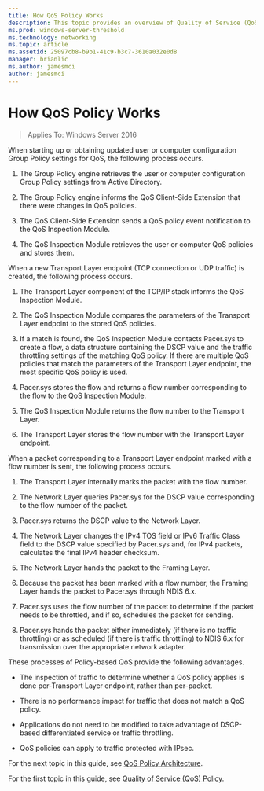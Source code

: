 ```yaml
---
title: How QoS Policy Works
description: This topic provides an overview of Quality of Service (QoS) Policy, which allows you to use Group Policy to prioritize network traffic bandwidth of specific applications and services in Windows Server 2016.
ms.prod: windows-server-threshold
ms.technology: networking
ms.topic: article
ms.assetid: 25097cb8-b9b1-41c9-b3c7-3610a032e0d8
manager: brianlic
ms.author: jamesmci
author: jamesmci
---
```


# How QoS Policy Works

>Applies To: Windows Server 2016

When starting up or obtaining updated user or computer configuration Group Policy settings for QoS, the following process occurs.

1. The Group Policy engine retrieves the user or computer configuration Group Policy settings from Active Directory.

2. The Group Policy engine informs the QoS Client-Side Extension that there were changes in QoS policies.

3. The QoS Client-Side Extension sends a QoS policy event notification to the QoS Inspection Module.

4. The QoS Inspection Module retrieves the user or computer QoS policies and stores them.

When a new Transport Layer endpoint \(TCP connection or UDP traffic\) is created, the following process occurs.

1. The Transport Layer component of the TCP/IP stack informs the QoS Inspection Module.

2. The QoS Inspection Module compares the parameters of the Transport Layer endpoint to the stored QoS policies.

3. If a match is found, the QoS Inspection Module contacts Pacer.sys to create a flow, a data structure containing the DSCP value and the traffic throttling settings of the matching QoS policy. If there are multiple QoS policies that match the parameters of the Transport Layer endpoint, the most specific QoS policy is used.

4. Pacer.sys stores the flow and returns a flow number corresponding to the flow to the QoS Inspection Module.

5. The QoS Inspection Module returns the flow number to the Transport Layer.

6. The Transport Layer stores the flow number with the Transport Layer endpoint.

When a packet corresponding to a Transport Layer endpoint marked with a flow number is sent, the following process occurs.

1. The Transport Layer internally marks the packet with the flow number.

2. The Network Layer queries Pacer.sys for the DSCP value corresponding to the flow number of the packet.

3. Pacer.sys returns the DSCP value to the Network Layer.

4. The Network Layer changes the IPv4 TOS field or IPv6 Traffic Class field to the DSCP value specified by Pacer.sys and, for IPv4 packets, calculates the final IPv4 header checksum.

5. The Network Layer hands the packet to the Framing Layer.

6. Because the packet has been marked with a flow number, the Framing Layer hands the packet to Pacer.sys through NDIS 6.x.

7. Pacer.sys uses the flow number of the packet to determine if the packet needs to be throttled, and if so, schedules the packet for sending.

8. Pacer.sys hands the packet either immediately \(if there is no traffic throttling\) or as scheduled \(if there is traffic throttling\) to NDIS 6.x for transmission over the appropriate network adapter.

These processes of Policy-based QoS provide the following advantages.

- The inspection of traffic to determine whether a QoS policy applies is done per-Transport Layer endpoint, rather than per-packet.

- There is no performance impact for traffic that does not match a QoS policy.

- Applications do not need to be modified to take advantage of DSCP-based differentiated service or traffic throttling.

- QoS policies can apply to traffic protected with IPsec.

For the next topic in this guide, see [QoS Policy Architecture](qos-policy-architecture.md).

For the first topic in this guide, see [Quality of Service (QoS) Policy](qos-policy-top.md).

